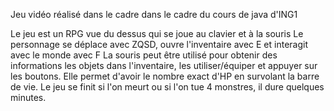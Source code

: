 Jeu vidéo réalisé dans le cadre dans le cadre du cours de java d'ING1

Le jeu est un RPG vue du dessus qui se joue au clavier et à la souris
Le personnage se déplace avec ZQSD, ouvre l'inventaire avec E et interagit avec le monde avec F
La souris peut être utilisé pour obtenir des informations les objets dans l'inventaire, les utiliser/équiper et appuyer sur les boutons. Elle permet d'avoir le nombre exact d'HP en survolant la barre de vie.
Le jeu se finit si l'on meurt ou si l'on tue 4 monstres, il dure quelques minutes.
